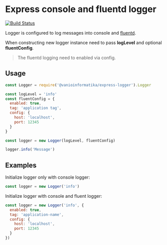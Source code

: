 # Express console and fluentd logger

[![Build Status](https://travis-ci.org/vanioinformatika/node-express-logger.svg?branch=develop)](https://travis-ci.org/vanioinformatika/node-express-logger)

Logger is configured to log messages into console and [fluentd](http://www.fluentd.org/).

When constructing new logger instance need to pass **logLevel** and optional **fluentConfig**.

> The fluentd logging need to enabled via config.

## Usage

```javascript
const Logger = require('@vanioinformatika/express-logger').Logger

const logLevel = 'info'
const fluentConfig = {
  enabled: true,
  tag: 'application tag',
  config: {
    host: 'localhost',
    port: 12345
  }
}

const logger = new Logger(logLevel, fluentConfig)

logger.info('Message')
```

## Examples

Initialize logger only with console logger:

```javascript
const logger = new Logger('info')
```

Initialize logger with console and fluent logger:

```javascript
const logger = new Logger('info', {
  enabled: true,
  tag: 'application-name',
  config: {
    host: 'localhost',
    port: 12345
  }
})
```